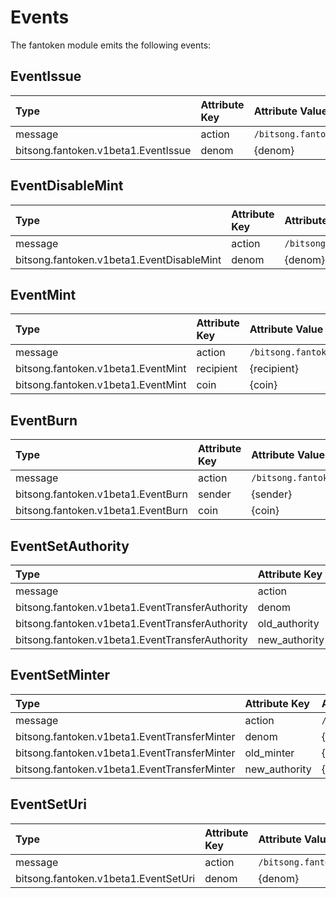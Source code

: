 <!-- 
order: 4
-->

# Events

The fantoken module emits the following events:
## EventIssue

| Type            | Attribute Key | Attribute Value  |
| :-------------- | :------------ | :--------------- |
| message         | action        | `/bitsong.fantoken.v1beta1.MsgIssue` |
| bitsong.fantoken.v1beta1.EventIssue | denom        | {denom}         |

## EventDisableMint

| Type            | Attribute Key | Attribute Value  |
| :-------------- | :------------ | :--------------- |
| message         | action        | `/bitsong.fantoken.v1beta1.MsgDisableMint` |
| bitsong.fantoken.v1beta1.EventDisableMint | denom        | {denom}         |

## EventMint

| Type                     | Attribute Key | Attribute Value   |
| :----------------------- | :------------ | :---------------- |
| message         | action        | `/bitsong.fantoken.v1beta1.MsgMint` |
| bitsong.fantoken.v1beta1.EventMint | recipient        | {recipient}         |
| bitsong.fantoken.v1beta1.EventMint | coin        | {coin}         |

## EventBurn

| Type           | Attribute Key | Attribute Value    |
| :------------- | :------------ | :----------------- |
| message         | action        | `/bitsong.fantoken.v1beta1.MsgBurn` |
| bitsong.fantoken.v1beta1.EventBurn | sender        | {sender}         |
| bitsong.fantoken.v1beta1.EventBurn | coin        | {coin}         |

## EventSetAuthority

| Type           | Attribute Key | Attribute Value |
| :------------- | :------------ | :-------------- |
| message         | action        | `/bitsong.fantoken.v1beta1.MsgSetAuthority` |
| bitsong.fantoken.v1beta1.EventTransferAuthority | denom        | {denom}         |
| bitsong.fantoken.v1beta1.EventTransferAuthority | old_authority        | {old_authority}         |
| bitsong.fantoken.v1beta1.EventTransferAuthority | new_authority        | {new_authority}         |

## EventSetMinter

| Type           | Attribute Key | Attribute Value |
| :------------- | :------------ | :-------------- |
| message         | action        | `/bitsong.fantoken.v1beta1.MsgSetMinter` |
| bitsong.fantoken.v1beta1.EventTransferMinter | denom        | {denom}         |
| bitsong.fantoken.v1beta1.EventTransferMinter | old_minter        | {old_minter}         |
| bitsong.fantoken.v1beta1.EventTransferMinter | new_authority        | {new_minter}         |

## EventSetUri

| Type            | Attribute Key | Attribute Value  |
| :-------------- | :------------ | :--------------- |
| message         | action        | `/bitsong.fantoken.v1beta1.MsgSetUri` |
| bitsong.fantoken.v1beta1.EventSetUri | denom        | {denom}         |
